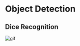 # Object Detection

## Dice Recognition

![gif](https://github.com/MSaberian/PyLearnImageProcessing/assets/43343453/79d6b0d0-6be3-4ef6-b556-86f3d0745a36)
